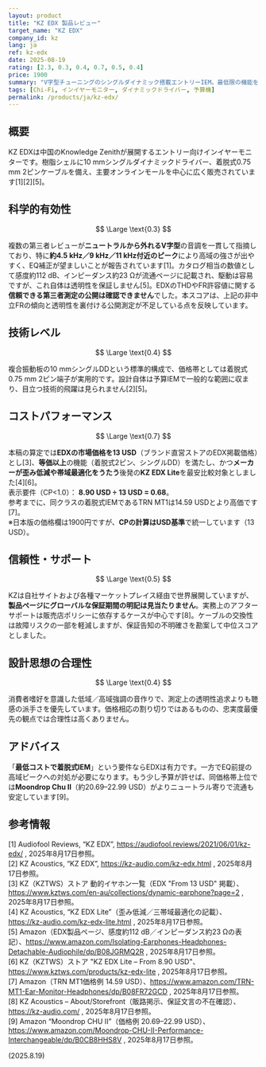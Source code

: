 ```yaml
---
layout: product
title: "KZ EDX 製品レビュー"
target_name: "KZ EDX"
company_id: kz
lang: ja
ref: kz-edx
date: 2025-08-19
rating: [2.3, 0.3, 0.4, 0.7, 0.5, 0.4]
price: 1900
summary: "V字型チューニングのシングルダイナミック搭載エントリーIEM。最低限の機能を低価格で提供します"
tags: [Chi-Fi, インイヤーモニター, ダイナミックドライバー, 予算機]
permalink: /products/ja/kz-edx/
---
```

## 概要

KZ EDXは中国のKnowledge Zenithが展開するエントリー向けインイヤーモニターです。樹脂シェルに10 mmシングルダイナミックドライバー、着脱式0.75 mm 2ピンケーブルを備え、主要オンラインモールを中心に広く販売されています[1][2][5]。

## 科学的有効性

$$ \Large \text{0.3} $$

複数の第三者レビューが**ニュートラルから外れるV字型**の音調を一貫して指摘しており、特に**約4.5 kHz／9 kHz／11 kHz付近のピーク**により高域の強さが出やすく、EQ補正が望ましいことが報告されています[1]。カタログ相当の数値として感度約112 dB、インピーダンス約23 Ωが流通ページに記載され、駆動は容易ですが、これ自体は透明性を保証しません[5]。EDXのTHDやFR許容値に関する**信頼できる第三者測定の公開は確認できません**でした。本スコアは、上記の非中立FRの傾向と透明性を裏付ける公開測定が不足している点を反映しています。

## 技術レベル

$$ \Large \text{0.4} $$

複合振動板の10 mmシングルDDという標準的構成で、価格帯としては着脱式0.75 mm 2ピン端子が実用的です。設計自体は予算IEMで一般的な範囲に収まり、目立つ技術的飛躍は見られません[2][5]。

## コストパフォーマンス

$$ \Large \text{0.7} $$

本稿の算定では**EDXの市場価格を13 USD**（ブランド直営ストアのEDX掲載価格）とし[3]、**等価以上**の機能（着脱式2ピン、シングルDD）を満たし、かつ**メーカーが歪み低減や帯域最適化をうたう**後発の**KZ EDX Lite**を最安比較対象としました[4][6]。  
表示要件（CP<1.0）： **8.90 USD ÷ 13 USD = 0.68**。  
参考までに、同クラスの着脱式IEMであるTRN MT1は14.59 USDとより高価です[7]。  
※日本版の価格欄は1900円ですが、**CPの計算はUSD基準**で統一しています（13 USD）。

## 信頼性・サポート

$$ \Large \text{0.5} $$

KZは自社サイトおよび各種マーケットプレイス経由で世界展開していますが、**製品ページにグローバルな保証期間の明記は見当たりません**。実務上のアフターサポートは販売店ポリシーに依存するケースが中心です[8]。ケーブルの交換性は故障リスクの一部を軽減しますが、保証告知の不明確さを勘案して中位スコアとしました。

## 設計思想の合理性

$$ \Large \text{0.4} $$

消費者嗜好を意識した低域／高域強調の音作りで、測定上の透明性追求よりも聴感の派手さを優先しています。価格相応の割り切りではあるものの、忠実度最優先の観点では合理性は高くありません。

## アドバイス

「**最低コストで着脱式IEM**」という要件ならEDXは有力です。一方でEQ前提の高域ピークへの対処が必要になります。もう少し予算が許せば、同価格帯上位では**Moondrop Chu II**（約20.69–22.99 USD）がよりニュートラル寄りで流通も安定しています[9]。

## 参考情報

[1] Audiofool Reviews, “KZ EDX”, https://audiofool.reviews/2021/06/01/kz-edx/ , 2025年8月17日参照。  
[2] KZ Acoustics, “KZ EDX”, https://kz-audio.com/kz-edx.html , 2025年8月17日参照。  
[3] KZ（KZTWS）ストア 動的イヤホン一覧（EDX "From 13 USD" 掲載）、https://www.kztws.com/en-au/collections/dynamic-earphone?page=2 , 2025年8月17日参照。  
[4] KZ Acoustics, “KZ EDX Lite”（歪み低減／三帯域最適化の記載）、https://kz-audio.com/kz-edx-lite.html , 2025年8月17日参照。  
[5] Amazon（EDX製品ページ、感度約112 dB／インピーダンス約23 Ωの表記）、https://www.amazon.com/Isolating-Earphones-Headphones-Detachable-Audiophile/dp/B08JGRMQ2R , 2025年8月17日参照。  
[6] KZ（KZTWS）ストア "KZ EDX Lite – From 8.90 USD"、https://www.kztws.com/products/kz-edx-lite , 2025年8月17日参照。  
[7] Amazon（TRN MT1価格例 14.59 USD）、https://www.amazon.com/TRN-MT1-Ear-Monitor-Headphones/dp/B08FR72GCD , 2025年8月17日参照。  
[8] KZ Acoustics – About/Storefront（販路掲示、保証文言の不在確認）、https://kz-audio.com/ , 2025年8月17日参照。  
[9] Amazon “Moondrop CHU II”（価格例 20.69–22.99 USD）、https://www.amazon.com/Moondrop-CHU-II-Performance-Interchangeable/dp/B0CB8HHS8V , 2025年8月17日参照。

(2025.8.19)

